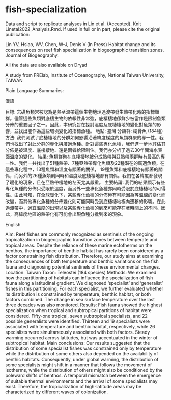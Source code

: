 # fish-specialization
Data and script to replicate analyses in Lin et al. (Accepted). Knit Linetal2022_Analysis.Rmd. If used in full or in part, please cite the original publication:

Lin YV, Hsiao, WV, Chen, W-J, Denis V (In Press) Habitat change and its consequences on reef fish specialization in biogeographic transition zones. Journal of Biogeography. 

All the data are also available on Dryad

A study from FRElab, Institute of Oceanography, National Taiwan University, TAIWAN

Plain Language Summaries:

漢語 

目標: 岩礁魚類常被認為是熱至溫帶這個生物地理過渡帶發生熱帶化時的指標類群。儘管這些魚類對底棲生物的依賴性非常強，底棲棲地卻鮮少被當作是限制魚類分佈的重要因子之一。因此，本研究旨在探討溫度及底棲棲地的變化對魚類的影響，並找出能作為這些環境變化的指標魚種。
地點: 臺灣
分類群: 硬骨魚 (184種)
方法: 我們測試了底棲棲地的分群如何影響沿著緯度梯度的魚類群聚的專一性。我們也找出了對此分群的專化與廣適魚種。針對這些專化魚種，我們進一步地評估其分佈是被溫度、底棲棲地、還是兩者給限制住。我們亦分析了過去30年間海水表面溫度的變化。
結果: 魚類群聚在底棲棲地被分成熱帶與亞熱帶兩群時有最高的專一性。我們一共找出了51種熱帶、7種亞熱帶專化魚類及22種潛在的廣適魚類。在這些專化種中，13種魚類和溫度有顯著的關係， 19種魚類和底棲棲地有顯著的關係，而另外的26種魚類則同時和溫度及底棲棲地都有關係。我們在各緯度都發現了暖化的現象，且在亞熱帶棲地的冬天尤其嚴重。
主要結論: 我們的結果顯示有些專化魚種的分佈只受限於溫度，而另外一些專化魚種亦同時受限於底棲棲地的可得性。由此可知，在全球暖化下，某些專化魚種的分佈極有可能因為等溫線的變化而改變，而其他專化魚種的分佈變化則可能同時受到底棲棲地極向遷移的影響。在此過渡帶中，適宜溫度的出現以及某些專化魚種的到來可能存在著時間上的不同。因此，高緯度地區的熱帶化有可能會出現魚種分批到來的現象。


English

Aim: Reef fishes are commonly recognized as sentinels of the ongoing tropicalization in biogeographic transition zones between temperate and tropical areas. Despite the reliance of these marine ectotherms on the benthos, the importance of benthic habitat has rarely been considered as a factor constraining fish distribution. Therefore, our study aims at examining the consequences of both temperature and benthic variations on the fish fauna and diagnosing potential sentinels of these environmental changes.
Location: Taiwan
Taxon: Teleostei (184 species)
Methods: We examined how the partitioning of habitats can influence the specialization of fish fauna along a latitudinal gradient. We diagnosed ‘specialist’ and ‘generalist’ fishes in this partitioning. For each specialist, we further evaluated whether its distribution is constrained by temperature, benthic habitat, or both factors combined. The change in sea surface temperature over the last three decades was also monitored.
Results: Fish fauna showed the highest specialization when tropical and subtropical partitions of habitat were considered. Fifty-one tropical, seven subtropical specialists, and 22 possible generalists were identified. Thirteen and 19 specialists were associated with temperature and benthic habitat, respectively, while 26 specialists were simultaneously associated with both factors. Steady warming occurred across latitudes, but was accentuated in the winter of subtropical habitat.
Main conclusions: Our results suggested that the distribution of some specialist fishes was constrained only by temperature while the distribution of some others also depended on the availability of benthic habitats. Consequently, under global warming, the distribution of some specialists might shift in a manner that follows the movement of isotherms, while the distribution of others might also be conditioned by the poleward shifts of benthos. A temporal mismatch between the emergence of suitable thermal environments and the arrival of some specialists may exist. Therefore, the tropicalization of high-latitude areas may be characterized by different waves of colonization.
